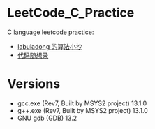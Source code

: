 # LeetCode_C_Practice

C language leetcode practice:

- [labuladong 的算法小抄](https://labuladong.github.io/algo/home/)
- [代码随想录](https://programmercarl.com/)

# Versions

- gcc.exe (Rev7, Built by MSYS2 project) 13.1.0
- g++.exe (Rev7, Built by MSYS2 project) 13.1.0
- GNU gdb (GDB) 13.2
